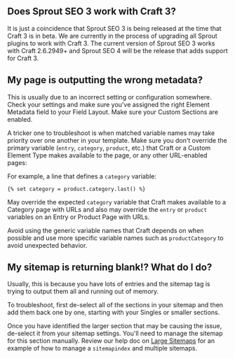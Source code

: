 ## Does Sprout SEO 3 work with Craft 3?

It is just a coincidence that Sprout SEO 3 is being released at the time that Craft 3 is in beta. We are currently in the process of upgrading all Sprout plugins to work with Craft 3. The current version of Sprout SEO 3 works with Craft 2.6.2949+ and Sprout SEO 4 will be the release that adds support for Craft 3.

## My page is outputting the wrong metadata?

This is usually due to an incorrect setting or configuration somewhere. Check your settings and make sure you've assigned the right Element Metadata field to your Field Layout. Make sure your Custom Sections are enabled. 

A tricker one to troubleshoot is when matched variable names may take priority over one another in your template. Make sure you don't override the primary variable (`entry`, `category`, `product`, etc.) that Craft or a Custom Element Type makes available to the page, or any other URL-enabled pages:

For example, a line that defines a `category` variable:

``` twig
{% set category = product.category.last() %}
```

May override the expected `category` variable that Craft makes available to a Category page with URLs and also may override the `entry` or `product` variables on an Entry or Product Page with URLs.

Avoid using the generic variable names that Craft depends on when possible and use more specific variable names such as `productCategory` to avoid unexpected behavior.

## My sitemap is returning blank!?  What do I do?

Usually, this is because you have lots of entries and the sitemap tag is trying to output them all and running out of memory.

To troubleshoot, first de-select all of the sections in your sitemap and then add them back one by one, starting with your Singles or smaller sections.

Once you have identified the larger section that may be causing the issue, de-select it from your sitemap settings.  You'll need to manage the sitemap for this section manually.  Review our help doc on [Large Sitemaps](http://sprout.barrelstrengthdesign.com/craft-plugins/seo/docs/examples/large-sitemaps) for an example of how to manage a `sitemapindex` and multiple sitemaps.